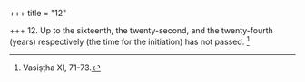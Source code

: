 +++
title = "12"

+++
12. Up to the sixteenth, the twenty-second, and the twenty-fourth (years) respectively (the time for the initiation) has not passed. [^9] 


[^9]:  Vasiṣṭha XI, 71-73.
